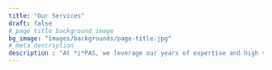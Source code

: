 ```yaml
---
title: "Our Services"
draft: false
# page title background image
bg_image: "images/backgrounds/page-title.jpg"
# meta description
description : "At *i*PAS, we leverage our years of expertise and high skills to provide efficient and innovative design solutions to your complex industrial electrical needs. The design services we provide involve forward-thinking design solutions. As a result, they meet the industrial system needs of today while forecasting the needs of the future with sustainable, high-performance, energy-efficient solutions. We work closely with our clients and all the other project design teams to formulate sustainable design practices that seek to improve industrial performance and reduce negative impacts on the environment."
---
```

